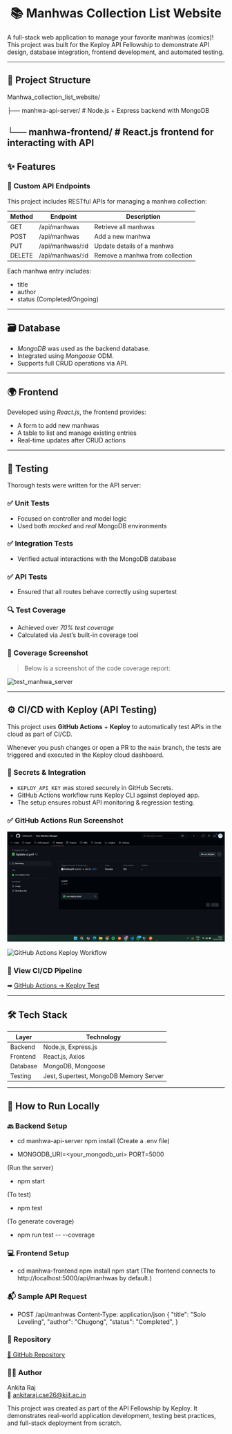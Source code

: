 <h1 align="center">📚 Manhwas Collection List Website</h1>
A full-stack web application to manage your favorite manhwas (comics)! This project was built for the Keploy API Fellowship to demonstrate API design, database integration, frontend development, and automated testing.

---

## 📁 Project Structure

Manhwa_collection_list_website/

├── manhwa-api-server/ # Node.js + Express backend with MongoDB

└── manhwa-frontend/ # React.js frontend for interacting with API
---

## ✨ Features

### 🔧 Custom API Endpoints

This project includes RESTful APIs for managing a manhwa collection:

| Method | Endpoint             | Description                      |
|--------|----------------------|----------------------------------|
| GET    | /api/manhwas       | Retrieve all manhwas             |
| POST   | /api/manhwas       | Add a new manhwa                 |
| PUT    | /api/manhwas/:id   | Update details of a manhwa       |
| DELETE | /api/manhwas/:id   | Remove a manhwa from collection  |

Each manhwa entry includes:
- title
- author
- status (Completed/Ongoing)

---

## 🗃 Database

- *MongoDB* was used as the backend database.
- Integrated using *Mongoose* ODM.
- Supports full CRUD operations via API.

---

## 🌍 Frontend

Developed using *React.js*, the frontend provides:

- A form to add new manhwas
- A table to list and manage existing entries
- Real-time updates after CRUD actions

---

## 🧪 Testing

Thorough tests were written for the API server:

### ✅ Unit Tests
- Focused on controller and model logic
- Used both *mocked* and *real* MongoDB environments

### ✅ Integration Tests
- Verified actual interactions with the MongoDB database

### ✅ API Tests
- Ensured that all routes behave correctly using supertest

### 🔍 Test Coverage

- Achieved over *70% test coverage*
- Calculated via Jest’s built-in coverage tool

### 📸 Coverage Screenshot

> Below is a screenshot of the code coverage report:

![test_manhwa_server](https://github.com/user-attachments/assets/6eaac0bd-9bb8-472a-a0fd-6847185e0697)

---

## ⚙️ CI/CD with Keploy (API Testing)

This project uses **GitHub Actions** + **Keploy** to automatically test APIs in the cloud as part of CI/CD.

Whenever you push changes or open a PR to the `main` branch, the tests are triggered and executed in the Keploy cloud dashboard.

### 🔐 Secrets & Integration

- `KEPLOY_API_KEY` was stored securely in GitHub Secrets.
- GitHub Actions workflow runs Keploy CLI against deployed app.
- The setup ensures robust API monitoring & regression testing.

### ✅ GitHub Actions Run Screenshot

![GitHub Actions Keploy Workflow](https://github.com/Ankitaraj15/Your_Manhwa_Manager/blob/main/keploy-api-testing-github.png
)

![GitHub Actions Keploy Workflow](![onlie_keploy_api_test_cases](https://github.com/user-attachments/assets/dd1655ce-8bf1-4bff-aecf-20d713a53d1a)
)

### 🔗 View CI/CD Pipeline

➡ [GitHub Actions → Keploy Test](![keploy-api-testing-github](https://github.com/user-attachments/assets/74971e12-8091-4dec-8c7b-f393117e33bb)
)

---

## 🛠 Tech Stack

| Layer      | Technology                |
|------------|---------------------------|
| Backend    | Node.js, Express.js       |
| Frontend   | React.js, Axios           |
| Database   | MongoDB, Mongoose         |
| Testing    | Jest, Supertest, MongoDB Memory Server |

---

## 🚀 How to Run Locally

### 🔙 Backend Setup

- cd manhwa-api-server
  npm install
(Create a .env file)

- MONGODB_URI=<your_mongodb_uri>
  PORT=5000
  
(Run the server)
- npm start
  
(To test)
- npm test
  
(To generate coverage)
- npm run test -- --coverage

  
### 💻 Frontend Setup
- cd manhwa-frontend
  npm install
  npm start
(The frontend connects to http://localhost:5000/api/manhwas by default.)

### 📬 Sample API Request
- POST /api/manhwas
  Content-Type: application/json
  {
    "title": "Solo Leveling",
    "author": "Chugong",
    "status": "Completed",
  }
  
### 📂 Repository
[🔗 GitHub Repository](https://github.com/Ankitaraj15/Manhwa_collection_list_website)

### 👩‍💻 Author
Ankita Raj  
📧 ankitaraj.cse26@kiit.ac.in

This project was created as part of the API Fellowship by Keploy. It demonstrates real-world application development, testing best practices, and full-stack deployment from scratch.
